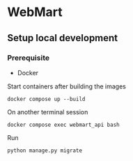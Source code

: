 # WebMart

## Setup local development

### Prerequisite 
- Docker

Start containers after building the images
```
docker compose up --build
```
On another terminal session
```
docker compose exec webmart_api bash
```
Run
```
python manage.py migrate
```
